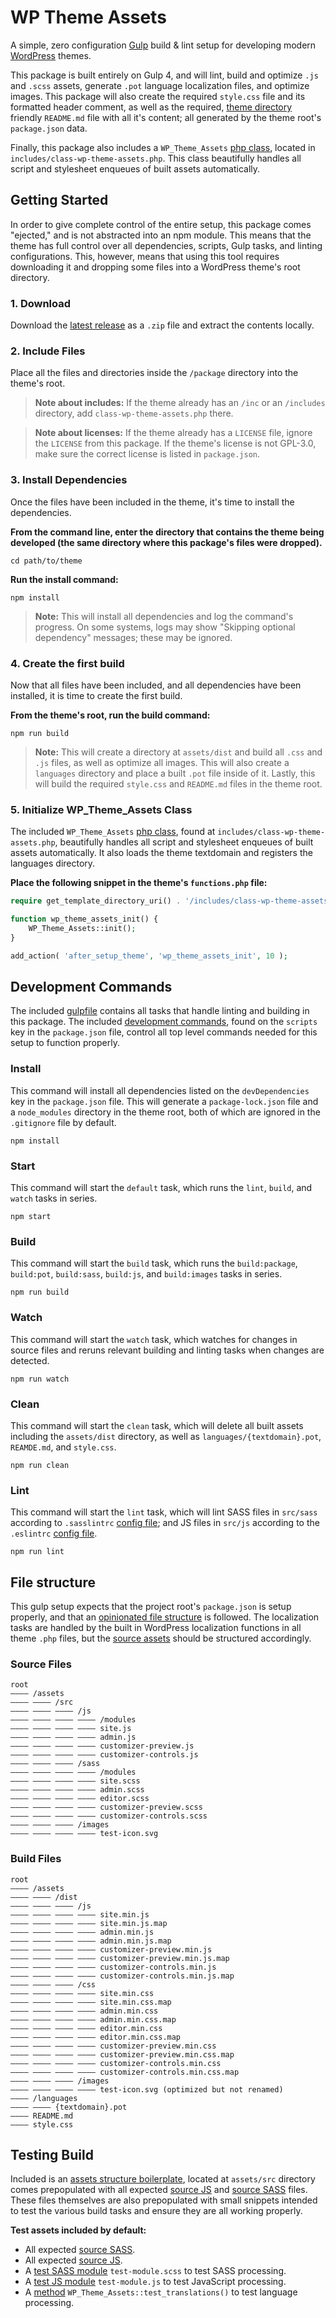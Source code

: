 # WP Theme Assets 

A simple, zero configuration [Gulp](https://gulpjs.com) build &amp; lint setup for developing modern [WordPress](https://wordpress.org) themes.

This package is built entirely on Gulp 4, and will lint, build and optimize `.js` and `.scss` assets, generate `.pot` language localization files, and optimize images. This package will also create the required `style.css` file and its formatted header comment, as well as the required, [theme directory](https://wordpress.org/themes) friendly `README.md` file with all it's content; all generated by the theme root's `package.json` data. 

Finally, this package also includes a `WP_Theme_Assets` [php class](https://github.com/dreamsicle-io/wp-theme-assets/blob/master/package/includes/class-wp-theme-assets.php), located in `includes/class-wp-theme-assets.php`. This class beautifully handles all script and stylesheet enqueues of built assets automatically. 

## Getting Started

In order to give complete control of the entire setup, this package comes "ejected," and is not abstracted into an npm module. This means that the theme has full control over all dependencies, scripts, Gulp tasks, and linting configurations. This, however, means that using this tool requires downloading it and dropping some files into a WordPress theme's root directory. 

### 1. Download

Download the [latest release](https://github.com/dreamsicle-io/wp-theme-assets/releases) as a `.zip` file and extract the contents locally.

### 2. Include Files

Place all the files and directories inside the `/package` directory into the theme's root.

> **Note about includes:** If the theme already has an `/inc` or an `/includes` directory, add `class-wp-theme-assets.php` there.

> **Note about licenses:** If the theme already has a `LICENSE` file, ignore the `LICENSE` from this package. If the theme's license is not GPL-3.0, make sure the correct license is listed in `package.json`.

### 3. Install Dependencies

Once the files have been included in the theme, it's time to install the dependencies.

**From the command line, enter the directory that contains the theme being developed (the same directory where this package's files were dropped).**

```shell
cd path/to/theme
```

**Run the install command:**

```shell
npm install
```

> **Note:** This will install all dependencies and log the command's progress. On some systems, logs may show "Skipping optional dependency" messages; these may be ignored.

### 4. Create the first build

Now that all files have been included, and all dependencies have been installed, it is time to create the first build.

**From the theme's root, run the build command:**

```shell
npm run build
```

> **Note:** This will create a directory at `assets/dist` and build all `.css` and `.js` files, as well as optimize all images. This will also create a `languages` directory and place a built `.pot` file inside of it. Lastly, this will build the required `style.css` and `README.md` files in the theme root.

### 5. Initialize WP_Theme_Assets Class

The included `WP_Theme_Assets` [php class](https://github.com/dreamsicle-io/wp-theme-assets/blob/master/package/includes/class-wp-theme-assets.php), found at `includes/class-wp-theme-assets.php`, beautifully handles all script and stylesheet enqueues of built assets automatically. It also loads the theme textdomain and registers the languages directory.

**Place the following snippet in the theme's `functions.php` file:**

```php
require get_template_directory_uri() . '/includes/class-wp-theme-assets.php';

function wp_theme_assets_init() {
    WP_Theme_Assets::init();
}

add_action( 'after_setup_theme', 'wp_theme_assets_init', 10 );
```

## Development Commands

The included [gulpfile](https://github.com/dreamsicle-io/wp-theme-assets/blob/master/package/gulpfile.js) contains all tasks that handle linting and building in this package. The included [development commands](https://github.com/dreamsicle-io/wp-theme-assets/blob/master/package.json), found on the `scripts` key in the `package.json` file, control all top level commands needed for this setup to function properly.

### Install

This command will install all dependencies listed on the `devDependencies` key in the `package.json` file. This will generate a `package-lock.json` file and a `node_modules` directory in the theme root, both of which are ignored in the `.gitignore` file by default.

```shell
npm install
```

### Start

This command will start the `default` task, which runs the `lint`, `build`, and `watch` tasks in series.

```shell
npm start
```

### Build

This command will start the `build` task, which runs the `build:package`, `build:pot`, `build:sass`, `build:js`, and `build:images` tasks in series.

```shell
npm run build
```

### Watch

This command will start the `watch` task, which watches for changes in source files and reruns relevant building and linting tasks when changes are detected.

```shell
npm run watch
```

### Clean

This command will start the `clean` task, which will delete all built assets including the `assets/dist` directory, as well as `languages/{textdomain}.pot`, `REAMDE.md`, and `style.css`.

```shell
npm run clean
```

### Lint

This command will start the `lint` task, which will lint SASS files in `src/sass` according to `.sasslintrc` [config file](https://github.com/dreamsicle-io/wp-theme-assets/blob/master/package/.sasslintrc); and JS files in `src/js` according to the `.eslintrc` [config file](https://github.com/dreamsicle-io/wp-theme-assets/blob/master/package/.eslintrc).

```shell
npm run lint
```

## File structure 

This gulp setup expects that the project root's `package.json` is setup properly, and that an [opinionated file structure](https://github.com/dreamsicle-io/wp-theme-assets/blob/master/package) is followed. The localization tasks are handled by the built in WordPress localization functions in all theme `.php` files, but the [source assets](https://github.com/dreamsicle-io/wp-theme-assets/blob/master/package/assets) should be structured accordingly.

### Source Files 

``` 
root 
―――― /assets 
―――― ―――― /src 
―――― ―――― ―――― /js 
―――― ―――― ―――― ―――― /modules 
―――― ―――― ―――― ―――― site.js 
―――― ―――― ―――― ―――― admin.js 
―――― ―――― ―――― ―――― customizer-preview.js 
―――― ―――― ―――― ―――― customizer-controls.js 
―――― ―――― ―――― /sass 
―――― ―――― ―――― ―――― /modules 
―――― ―――― ―――― ―――― site.scss 
―――― ―――― ―――― ―――― admin.scss 
―――― ―――― ―――― ―――― editor.scss 
―――― ―――― ―――― ―――― customizer-preview.scss 
―――― ―――― ―――― ―――― customizer-controls.scss 
―――― ―――― ―――― /images 
―――― ―――― ―――― ―――― test-icon.svg 
``` 

### Build Files 

``` 
root 
―――― /assets 
―――― ―――― /dist 
―――― ―――― ―――― /js 
―――― ―――― ―――― ―――― site.min.js 
―――― ―――― ―――― ―――― site.min.js.map 
―――― ―――― ―――― ―――― admin.min.js 
―――― ―――― ―――― ―――― admin.min.js.map 
―――― ―――― ―――― ―――― customizer-preview.min.js 
―――― ―――― ―――― ―――― customizer-preview.min.js.map 
―――― ―――― ―――― ―――― customizer-controls.min.js 
―――― ―――― ―――― ―――― customizer-controls.min.js.map 
―――― ―――― ―――― /css 
―――― ―――― ―――― ―――― site.min.css 
―――― ―――― ―――― ―――― site.min.css.map 
―――― ―――― ―――― ―――― admin.min.css 
―――― ―――― ―――― ―――― admin.min.css.map 
―――― ―――― ―――― ―――― editor.min.css 
―――― ―――― ―――― ―――― editor.min.css.map 
―――― ―――― ―――― ―――― customizer-preview.min.css 
―――― ―――― ―――― ―――― customizer-preview.min.css.map 
―――― ―――― ―――― ―――― customizer-controls.min.css 
―――― ―――― ―――― ―――― customizer-controls.min.css.map 
―――― ―――― ―――― /images 
―――― ―――― ―――― ―――― test-icon.svg (optimized but not renamed) 
―――― /languages 
―――― ―――― {textdomain}.pot 
―――― README.md 
―――― style.css 
```

## Testing Build

Included is an [assets structure boilerplate](https://github.com/dreamsicle-io/wp-theme-assets/blob/master/package/assets/src), located at `assets/src` directory comes prepopulated with all expected [source JS](https://github.com/dreamsicle-io/wp-theme-assets/tree/master/package/assets/src/js) and [source SASS](https://github.com/dreamsicle-io/wp-theme-assets/tree/master/package/assets/src/sass) files. These files themselves are also prepopulated with small snippets intended to test the various build tasks and ensure they are all working properly. 

**Test assets included by default:** 

* All expected [source SASS](https://github.com/dreamsicle-io/wp-theme-assets/tree/master/package/assets/src/sass).
* All expected [source JS](https://github.com/dreamsicle-io/wp-theme-assets/tree/master/package/assets/src/js).
* A [test SASS module](https://github.com/dreamsicle-io/wp-theme-assets/blob/master/package/assets/src/sass/modules/_test-module.scss) `test-module.scss` to test SASS processing.
* A [test JS module](https://github.com/dreamsicle-io/wp-theme-assets/blob/master/package/assets/src/js/modules/test-module.js) `test-module.js` to test JavaScript processing. 
* A [method](https://github.com/dreamsicle-io/wp-theme-assets/blob/master/package/includes/class-wp-theme-assets.php) `WP_Theme_Assets::test_translations()` to test language processing.
